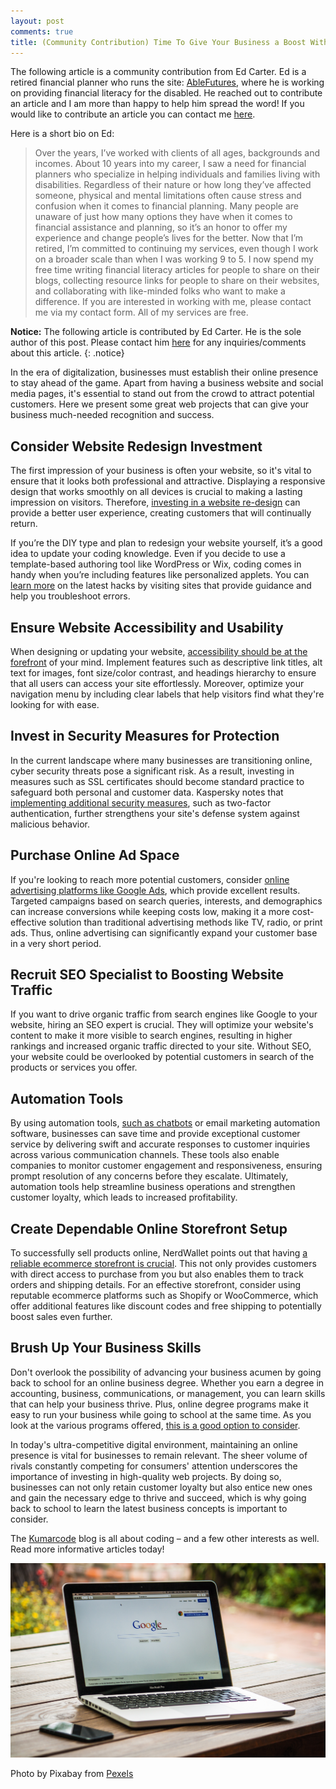 ```yaml
---
layout: post
comments: true
title: (Community Contribution) Time To Give Your Business a Boost With Web-Based Projects
---
```


The following article is a community contribution from Ed Carter. Ed is a retired financial planner who runs the site: <a href="https://ablefutures.org/">AbleFutures</a>, where he is working on providing financial literacy for the disabled. He reached out to contribute an article and I am more than happy to help him spread the word! If you would like to contribute an article you can contact me <a href="mailto:nikhil@kumarcode.com">here</a>.

Here is a short bio on Ed:

<blockquote>
Over the years, I’ve worked with clients of all ages, backgrounds and incomes. About 10 years into my career, I saw a need for financial planners who specialize in helping individuals and families living with disabilities. Regardless of their nature or how long they’ve affected someone, physical and mental limitations often cause stress and confusion when it comes to financial planning. Many people are unaware of just how many options they have when it comes to financial assistance and planning, so it’s an honor to offer my experience and change people’s lives for the better.
Now that I’m retired, I’m committed to continuing my services, even though I work on a broader scale than when I was working 9 to 5. I now spend my free time writing financial literacy articles for people to share on their blogs, collecting resource links for people to share on their websites, and collaborating with like-minded folks who want to make a difference.
If you are interested in working with me, please contact me via my contact form. All of my services are free.
</blockquote>

<i class="fa fa-info-circle"></i> **Notice:** The following article is contributed by Ed Carter. He is the sole author of this post. Please contact him [here](https://ablefutures.org/contact-us/) for any inquiries/comments about this article.
{: .notice}

In the era of digitalization, businesses must establish their online presence to stay ahead of the game. Apart from having a business website and social media pages, it's essential to stand out from the crowd to attract potential customers. Here we present some great web projects that can give your business much-needed recognition and success.

## Consider Website Redesign Investment

The first impression of your business is often your website, so it's vital to ensure that it looks both professional and attractive. Displaying a responsive design that works smoothly on all devices is crucial to making a lasting impression on visitors. Therefore, [investing in a website re-design](https://www.websitebuilderexpert.com/designing-websites/website-redesign/) can provide a better user experience, creating customers that will continually return.

If you’re the DIY type and plan to redesign your website yourself, it’s a good idea to update your coding knowledge. Even if you decide to use a template-based authoring tool like WordPress or Wix, coding comes in handy when you’re including features like personalized applets. You can [learn more](https://codeprofs.com/) on the latest hacks by visiting sites that provide guidance and help you troubleshoot errors.

## Ensure Website Accessibility and Usability

When designing or updating your website, [accessibility should be at the forefront](https://blog.hubspot.com/website/web-accessibility) of your mind. Implement features such as descriptive link titles, alt text for images, font size/color contrast, and headings hierarchy to ensure that all users can access your site effortlessly. Moreover, optimize your navigation menu by including clear labels that help visitors find what they're looking for with ease.

## Invest in Security Measures for Protection

In the current landscape where many businesses are transitioning online, cyber security threats pose a significant risk. As a result, investing in measures such as SSL certificates should become standard practice to safeguard both personal and customer data. Kaspersky notes that [implementing additional security measures](https://usa.kaspersky.com/resource-center/preemptive-safety/small-business-cyber-security), such as two-factor authentication, further strengthens your site's defense system against malicious behavior.

## Purchase Online Ad Space

If you're looking to reach more potential customers, consider [online advertising platforms like Google Ads](https://ads.google.com/home/?pli=1), which provide excellent results. Targeted campaigns based on search queries, interests, and demographics can increase conversions while keeping costs low, making it a more cost-effective solution than traditional advertising methods like TV, radio, or print ads. Thus, online advertising can significantly expand your customer base in a very short period.

## Recruit SEO Specialist to Boosting Website Traffic

If you want to drive organic traffic from search engines like Google to your website, hiring an SEO expert is crucial. They will optimize your website's content to make it more visible to search engines, resulting in higher rankings and increased organic traffic directed to your site. Without SEO, your website could be overlooked by potential customers in search of the products or services you offer.

## Automation Tools

By using automation tools, [such as chatbots](https://www.tidio.com/blog/chatbot-for-business/) or email marketing automation software, businesses can save time and provide exceptional customer service by delivering swift and accurate responses to customer inquiries across various communication channels. These tools also enable companies to monitor customer engagement and responsiveness, ensuring prompt resolution of any concerns before they escalate. Ultimately, automation tools help streamline business operations and strengthen customer loyalty, which leads to increased profitability.

## Create Dependable Online Storefront Setup

To successfully sell products online, NerdWallet points out that having [a reliable ecommerce storefront is crucial](https://www.nerdwallet.com/article/small-business/ecommerce-platforms). This not only provides customers with direct access to purchase from you but also enables them to track orders and shipping details. For an effective storefront, consider using reputable ecommerce platforms such as Shopify or WooCommerce, which offer additional features like discount codes and free shipping to potentially boost sales even further.

## Brush Up Your Business Skills

Don't overlook the possibility of advancing your business acumen by going back to school for an online business degree. Whether you earn a degree in accounting, business, communications, or management, you can learn skills that can help your business thrive. Plus, online degree programs make it easy to run your business while going to school at the same time. As you look at the various programs offered, [this is a good option to consider](https://www.phoenix.edu/online-business-degrees/bachelors.html).

In today's ultra-competitive digital environment, maintaining an online presence is vital for businesses to remain relevant. The sheer volume of rivals constantly competing for consumers' attention underscores the importance of investing in high-quality web projects. By doing so, businesses can not only retain customer loyalty but also entice new ones and gain the necessary edge to thrive and succeed, which is why going back to school to learn the latest business concepts is important to consider.

The [Kumarcode](https://kumarcode.com/) blog is all about coding – and a few other interests as well. Read more informative articles today!

<img src="/images/posts/pexels-pixabay-40185.jpg" alt="Free Google Search Engine on Macbook Pro Stock Photo"/>

Photo by Pixabay from <a href="https://www.pexels.com/photo/google-search-engine-on-macbook-pro-40185/">Pexels</a>
